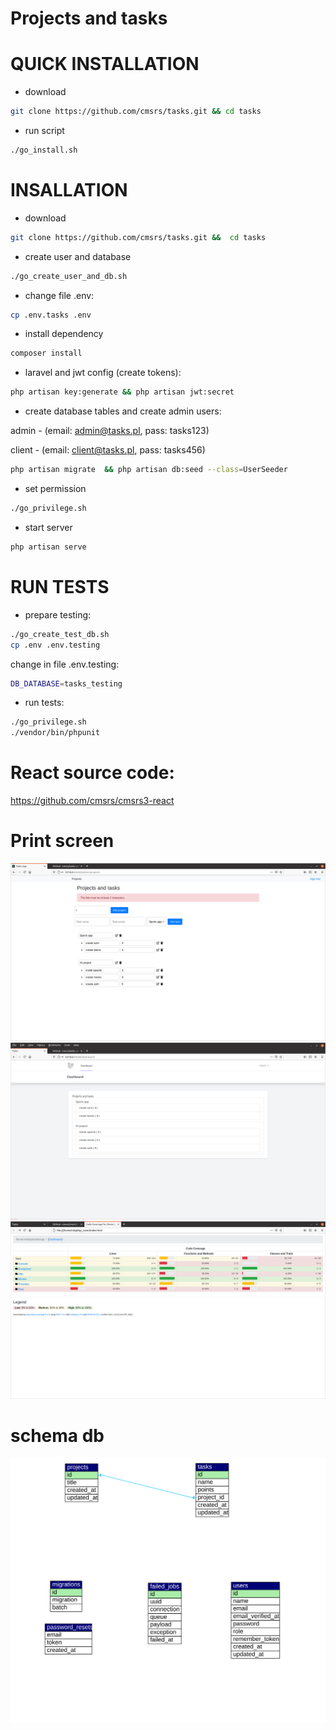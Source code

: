 # Projects and tasks


# QUICK INSTALLATION

* download
 
```bash
git clone https://github.com/cmsrs/tasks.git && cd tasks
```

* run script 

```bash
./go_install.sh
```


# INSALLATION

* download
 
```bash
git clone https://github.com/cmsrs/tasks.git &&  cd tasks
```

* create user and database

```bash
./go_create_user_and_db.sh
```
 
* change file .env:
 
```bash
cp .env.tasks .env
```

* install dependency

```bash
composer install
```

* laravel and jwt config (create tokens):

```bash
php artisan key:generate && php artisan jwt:secret
```
 
* create database tables and create admin users: 

admin - (email: admin@tasks.pl, pass: tasks123) 

client - (email: client@tasks.pl, pass: tasks456)

```bash
php artisan migrate  && php artisan db:seed --class=UserSeeder
```
 
* set permission 
 
```bash
./go_privilege.sh
```
 
* start server
 
```bash
php artisan serve
```

# RUN TESTS

* prepare testing:

```bash
./go_create_test_db.sh
cp .env .env.testing 
```
 
change in file .env.testing:

```bash
DB_DATABASE=tasks_testing
```

* run tests: 

```bash
./go_privilege.sh
./vendor/bin/phpunit
```
 
# React source code:

https://github.com/cmsrs/cmsrs3-react

# Print screen

<img src="https://github.com/cmsrs/tasks/blob/main/rs/admin.png" />
<img src="https://github.com/cmsrs/tasks/blob/main/rs/client.png" />
<img src="https://github.com/cmsrs/tasks/blob/main/rs/tests.png" />

# schema db

<img src="https://github.com/cmsrs/tasks/blob/main/rs/tasks.svg" />
